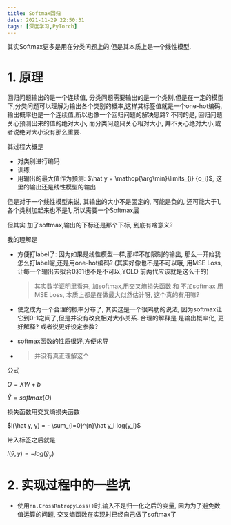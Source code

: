 ```yaml
---
title: Softmax回归
date: 2021-11-29 22:50:31
tags: [深度学习,PyTorch]
---
```


其实Softmax更多是用在分类问题上的,但是其本质上是一个线性模型.

<!--more-->

# 1. 原理

回归问题输出的是一个连续值, 分类问题需要输出的是一个类别,但是在一定的模型下,分类问题可以理解为输出各个类别的概率,这样其标签值就是一个one-hot编码,输出概率也是一个连续值,所以也像一个回归问题的解决思路? 不同的是, 回归问题关心预测出来的值的绝对大小,  而分类问题只关心相对大小, 并不关心绝对大小,或者说绝对大小没有那么重要.

其过程大概是

- 对类别进行编码
- 训练
- 用输出的最大值作为预测: $\hat y = \mathop{\arg\min}\limits_{i} {o_i}$, 这里的输出还是线性模型的输出

但是对于一个线性模型来说, 其输出的大小不是固定的, 可能是负的, 还可能大于1,各个类别加起来也不是1, 所以需要一个Softmax层

但其实 加了softmax,输出的下标还是那个下标, 到底有啥意义?

我的理解是

- 方便打label了: 因为如果是线性模型一样,那样不加限制的输出, 那么一开始我怎么打label呢,还是用one-hot编码? (其实好像也不是不可以哦, 用MSE Loss, 让每一个输出去拟合0和1也不是不可以,YOLO 前两代应该就是这么干的)

  > 其实数学证明里看来, 加softmax,用交叉熵损失函数 和 不加softmax 用MSE Loss, 本质上都是在做最大似然估计呀, 这个真的有用嘛?

- 使之成为一个合理的概率分布了, 其实这是一个很鸡肋的说法, 因为softmax让它到0-1之间了,但是并没有改变相对大小关系. 合理的解释是 是输出概率化, 更好解释? 或者说更好设定参数?

- softmax函数的性质很好,方便求导

- > 并没有真正理解这个



公式

$O=XW + b$

$\hat Y = softmax(O)$

损失函数用交叉熵损失函数

$l(\hat y, y) = - \sum_{i=0}^{n}\hat y_i log(y_i)$

带入标签之后就是

$l(\hat y , y) = -log(\hat y_y)$



# 2. 实现过程中的一些坑

- 使用`nn.CrossRntropyLoss()`时,输入不是归一化之后的变量, 因为为了避免数值运算的问题, 交叉熵函数在实现时已经自己做了softmax了

  

